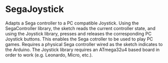 # SegaJoystick
Adapts a Sega controller to a PC compatible Joystick. Using the SegaController library, the sketch reads the current controller state, and using the Joystick library, presses and releases the corresponding PC Joystick buttons. This enables the Sega cotroller to be used to play PC games. Requires a physical Sega controller wired as the sketch indicates to the Arduino. The Joystick library requires an ATmega32u4 based board in order to work (e.g. Leonardo, Micro, etc.).
